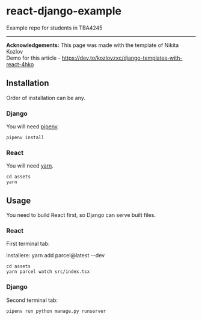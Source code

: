 # react-django-example
Example repo for students in TBA4245

-----------------------------------------------------------------------------
**Acknowledgements:** This page was made with the template of Nikita Kozlov  
Demo for this article - https://dev.to/kozlovzxc/django-templates-with-react-4hko

## Installation

Order of installation can be any.

### Django

You will need [pipenv](https://pipenv.pypa.io/en/latest/).

```shell
pipenv install
```

### React

You will need [yarn](https://yarnpkg.com/).

```shell
cd assets
yarn
```

## Usage

You need to build React first, so Django can serve built files.

### React

First terminal tab:

installere: yarn add parcel@latest --dev



```shell
cd assets
yarn parcel watch src/index.tsx
```

### Django

Second terminal tab:

```shell
pipenv run python manage.py runserver
```

